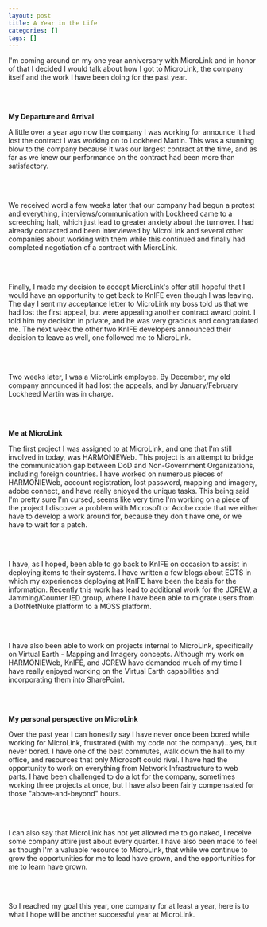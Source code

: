```yaml
---
layout: post
title: A Year in the Life
categories: []
tags: []
---
```

I'm coming around on my one year anniversary with MicroLink and in honor of that I decided I would talk about how I got to MicroLink, the company itself and the work I have been doing for the past year.

&nbsp;  
&nbsp;

**My Departure and Arrival**

A little over a year ago now the company I was working for announce it had lost the contract I was working on to Lockheed Martin. This was a stunning blow to the company because it was our largest contract at the time, and as far as we knew our performance on the contract had been more than satisfactory.

&nbsp;  
&nbsp;

We received word a few weeks later that our company had begun a protest and everything, interviews/communication with Lockheed came to a screeching halt, which just lead to greater anxiety about the turnover. I had already contacted and been interviewed by MicroLink and several other companies about working with them while this continued and finally had completed negotiation of a contract with MicroLink.

&nbsp;  
&nbsp;

Finally, I made my decision to accept MicroLink's offer still hopeful that I would have an opportunity to get back to KnIFE even though I was leaving. The day I sent my acceptance letter to MicroLink my boss told us that we had lost the first appeal, but were appealing another contract award point. I told him my decision in private, and he was very gracious and congratulated me. The next week the other two KnIFE developers announced their decision to leave as well, one followed me to MicroLink.

&nbsp;  
&nbsp;

Two weeks later, I was a MicroLink employee. By December, my old company announced it had lost the appeals, and by January/February Lockheed Martin was in charge.

&nbsp;  
&nbsp;

**Me at MicroLink**

The first project I was assigned to at MicroLink, and one that I'm still involved in today, was HARMONIEWeb. This project is an attempt to bridge the communication gap between DoD and Non-Government Organizations, including foreign countries. I have worked on numerous pieces of HARMONIEWeb, account registration, lost password, mapping and imagery, adobe connect, and have really enjoyed the unique tasks. This being said I'm pretty sure I'm cursed, seems like very time I'm working on a piece of the project I discover a problem with Microsoft or Adobe code that we either have to develop a work around for, because they don't have one, or we have to wait for a patch.

&nbsp;  
&nbsp;

I have, as I hoped, been able to go back to KnIFE on occasion to assist in deploying items to their systems. I have written a few blogs about ECTS in which my experiences deploying at KnIFE have been the basis for the information. Recently this work has lead to additional work for the JCREW, a Jamming/Counter IED group, where I have been able to migrate users from a DotNetNuke platform to a MOSS platform.

&nbsp;  
&nbsp;

I have also been able to work on projects internal to MicroLink, specifically on Virtual Earth - Mapping and Imagery concepts. Although my work on HARMONIEWeb, KnIFE, and JCREW have demanded much of my time I have really enjoyed working on the Virtual Earth capabilities and incorporating them into SharePoint.

&nbsp;  
&nbsp;

**My personal perspective on MicroLink**

Over the past year I can honestly say I have never once been bored while working for MicroLink, frustrated (with my code not the company)…yes, but never bored. I have one of the best commutes, walk down the hall to my office, and resources that only Microsoft could rival. I have had the opportunity to work on everything from Network Infrastructure to web parts. I have been challenged to do a lot for the company, sometimes working three projects at once, but I have also been fairly compensated for those "above-and-beyond" hours.

&nbsp;  
&nbsp;

I can also say that MicroLink has not yet allowed me to go naked, I receive some company attire just about every quarter. I have also been made to feel as though I'm a valuable resource to MicroLink, that while we continue to grow the opportunities for me to lead have grown, and the opportunities for me to learn have grown.

&nbsp;  
&nbsp;

So I reached my goal this year, one company for at least a year, here is to what I hope will be another successful year at MicroLink.

